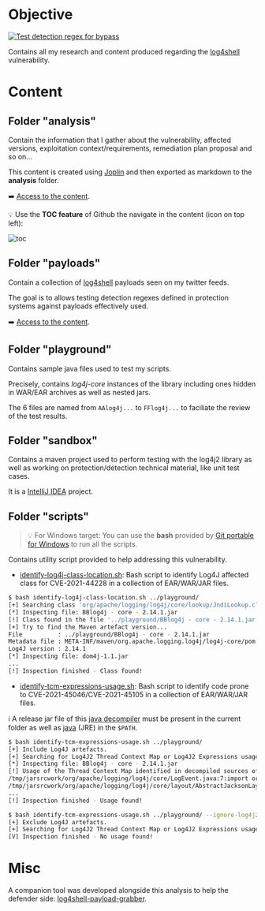 # Objective

[![Test detection regex for bypass](https://github.com/righettod/log4shell-analysis/actions/workflows/test-detection-regex-for-bypass.yml/badge.svg?branch=main)](https://github.com/righettod/log4shell-analysis/actions/workflows/test-detection-regex-for-bypass.yml)

Contains all my research and content produced regarding the [log4shell](https://nvd.nist.gov/vuln/detail/CVE-2021-44228) vulnerability.

# Content

## Folder "analysis"

Contain the information that I gather about the vulnerability, affected versions, exploitation context/requirements, remediation plan proposal and so on...

This content is created using [Joplin](https://joplinapp.org/) and then exported as markdown to the **analysis** folder.

➡️ [Access to the content](analysis/06-STUDIES/04-Log4Shell_Vulnerability.md).

💡 Use the **TOC feature** of Github the navigate in the content (icon on top left):

![toc](toc-location.png)

## Folder "payloads"

Contain a collection of [log4shell](https://nvd.nist.gov/vuln/detail/CVE-2021-44228) payloads seen on my twitter feeds.

The goal is to allows testing detection regexes defined in protection systems against payloads effectively used.

➡️ [Access to the content](payloads/README.md).

## Folder "playground"

Contains sample java files used to test my scripts.

Precisely, contains *log4j-core* instances of the library including ones hidden in WAR/EAR archives as well as nested jars.

The 6 files are named from `AAlog4j...` to `FFlog4j...` to faciliate the review of the test results.

## Folder "sandbox"

Contains a maven project used to perform testing with the log4j2 library as well as working on protection/detection technical material, like unit test cases.

It is a [IntelliJ IDEA](https://www.jetbrains.com/idea/download/#section=windows) project.

## Folder "scripts"

> 💡 For Windows target: You can use the **bash** provided by [Git portable for Windows](https://git-scm.com/download/win) to run all the scripts.

Contains utility script provided to help addressing this vulnerability.

* [identify-log4j-class-location.sh](scripts/identify-log4j-class-location.sh): Bash script to identify Log4J affected class for CVE-2021-44228 in a collection of EAR/WAR/JAR files.

```bash
$ bash identify-log4j-class-location.sh ../playground/
[+] Searching class 'org/apache/logging/log4j/core/lookup/JndiLookup.class' across '../playground/' folder...
[*] Inspecting file: BBlog4j - core - 2.14.1.jar                                                             
[!] Class found in the file '../playground/BBlog4j - core - 2.14.1.jar'.
[+] Try to find the Maven artefact version...
File          : ../playground/BBlog4j - core - 2.14.1.jar
Metadata file : META-INF/maven/org.apache.logging.log4j/log4j-core/pom.properties
Log4J version : 2.14.1
[*] Inspecting file: dom4j-1.1.jar
...
[!] Inspection finished - Class found!
```

* [identify-tcm-expressions-usage.sh](scripts/identify-tcm-expressions-usage.sh): Bash script to identify code prone to CVE-2021-45046/CVE-2021-45105 in a collection of EAR/WAR/JAR files.

ℹ️ A release jar file of this [java decompiler](https://github.com/intoolswetrust/jd-cli) must be present in the current folder as well as [java](https://adoptium.net/?variant=openjdk11) (JRE) in the `$PATH`.

```bash
$ bash identify-tcm-expressions-usage.sh ../playground/
[+] Include Log4J artefacts.
[+] Searching for Log4J2 Thread Context Map or Log4J2 Expressions usage across '../playground/' folder...
[*] Inspecting file: BBlog4j - core - 2.14.1.jar
[!] Usage of the Thread Context Map identified in decompiled sources of the jar file '../playground/BBlog4j - core - 2.14.1.jar':
/tmp/jarsrcwork/org/apache/logging/log4j/core/LogEvent.java:7:import org.apache.logging.log4j.ThreadContext;
/tmp/jarsrcwork/org/apache/logging/log4j/core/layout/AbstractJacksonLayout.java:19:import org.apache.logging.log4j.ThreadContext;
...
[!] Inspection finished - Usage found!
```

```bash
$ bash identify-tcm-expressions-usage.sh ../playground/ --ignore-log4j2-artefacts
[+] Exclude Log4J artefacts.
[+] Searching for Log4J2 Thread Context Map or Log4J2 Expressions usage across '../playground/' folder...
[V] Inspection finished - No usage found!
```

# Misc

A companion tool was developed alongside this analysis to help the defender side: [log4shell-payload-grabber](https://github.com/righettod/log4shell-payload-grabber).
